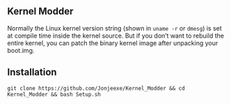 ## Kernel Modder
Normally the Linux kernel version string (shown in `uname -r` or `dmesg`) is set at compile time inside the kernel source. But if you don’t want to rebuild the entire kernel, you can patch the binary kernel image after unpacking your boot.img.

## Installation
```
git clone https://github.com/Jonjeexe/Kernel_Modder && cd Kernel_Modder && bash Setup.sh
```
